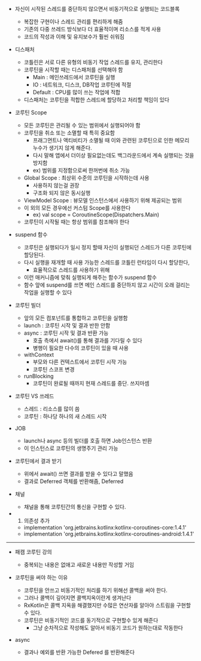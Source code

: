 - 자신이 시작된 스레드를 중단하지 않으면서 비동기적으로 실행되는 코드블록
	- 복잡한 구현이나 스레드 관리를 편리하게 해줌
	- 기존의 다중 쓰레드 방식보다 더 효율적이며 리소스를 적게 사용
	- 코드의 작성과 이해 및 유지보수가 훨씬 쉬워짐


- 디스패처
	- 코틀린은 서로 다른 유형의 비동기 작업 스레드를 유지, 관리한다
	- 코루틴을 시작할 때는 디스패처를 선택해야 함
		- Main : 메인쓰레드에서 코루틴을 실행
		- IO : 네트워크, 디스크, DB작업 코루틴에 적절
		- Default : CPU를 많이 쓰는 작업에 적합
	- 디스패처는 코루틴을 적합한 스레드에 할당하고 처리할 책임이 있다

- 코루틴 Scope
	- 모든 코루틴은 관리될 수 있는 범위에서 실행되어야 함
	- 코루틴을 취소 또는 소멸할 때 특히 중요함
		- 프래그먼트나 액티비티가 소멸될 때 이와 관련된 코루틴으로 인한 메모리 누수가 생기지 않게 해준다.
		- 다시 말해 앱에서 더이상 필요없는데도 백그라운드에서 계속 실행되는 것을 방지함
		- ex) 범위를 지정함으로써 한꺼번에 취소 가능
	- Global Scope : 최상위 수준의 코루틴을 시작하는데 사용
		- 사용하지 않는걸 권장
		- 구조화 되지 않은 동시실행
	- ViewModel Scope : 뷰모델 인스턴스에서 사용하기 위해 제공되는 범위
	- 이 외의 모든 경우에선 커스텀 Scope를 사용한다
		- ex) val scope = CoroutineScope(Dispatchers.Main)
	- 코루틴이 시작될 때는 항상 범위를 참조해야 한다

- suspend 함수
	- 코루틴은 실행되다가 일시 정지 할때 자신이 실행되던 스레드가 다른 코루틴에 할당된다.
	- 다시 실행을 재개할 때 사용 가능한 스레드를 코틀린 런타임이 다시 할당한다,
		- 효율적으로 스레드를 사용하기 위해
	- 이런 매커니즘에 맞춰 실행되게 해주는 함수가 suspend 함수
	- 함수 앞에 suspend를 쓰면 메인 스레드를 중단하지 않고 시간이 오래 걸리는 작업을 실행할 수 있다


- 코루틴 빌더
	- 앞의 모든 컴포넌트를 통합하고 코루틴을 실행함
	- launch : 코루틴 시작 및 결과 반한 안함
	- async : 코루틴 시작 및 결과 반환 가능
		- 호출 측에서 await()를 통해 결과를 기다릴 수 있다
		- 병행이 필요한 다수의 코루틴이 있을 때 사용
	- withContext
	 	- 부모와 다른 컨텍스트에서 코루틴 시작 가능
		- 코루틴 스코프 변경
	- runBlocking
		- 코루틴이 완료될 때까지 현재 스레드를 중단. 쓰지마셈

- 코루틴 VS 쓰레드
	- 스레드 : 리소스를 많이 씀
	- 코루틴 : 하나당 하나의 새 스레드 시작

- JOB
	- launch나 async 등의 빌더를 호출 하면 Job인스턴스 반환
	- 이 인스턴스로 코루틴의 생명주기 관리 가능

- 코루틴에서 결과 받기
	- 위에서 await() 쓰면 결과를 받을 수 있다고 말했음
	- 결과로 Deferred 객체를 반환해줌, Deferred<T>

- 채널
	- 채널을 통해 코루틴간의 통신을 구현할 수 있다.

- 1. 의존성 추가
	- implementation 'org.jetbrains.kotlinx:kotlinx-coroutines-core:1.4.1'
	- implementation 'org.jetbrains.kotlinx:kotlinx-coroutines-android:1.4.1'
	
---
	
- 패캠 코루틴 강의
	- 중복되는 내용은 없애고 새로운 내용만 작성할 거임
	
- 코루틴을 써야 하는 이유
	- 코루틴을 안쓰고 비동기적인 처리를 하기 위해선 콜백을 써야 한다.
	- 그러나 콜백이 깊어지면 콜백지옥이란게 생겨난다
	- RxKotlin은 콜백 지옥을 해결했지만 수많은 연산자를 알아야 스트림을 구현할 수 있다.
	- 코루틴은 비동기적인 코드를 동기적으로 구현할수 있게 해준다
		- 그냥 순차적으로 작성해도 알아서 비동기 코드가 원하는대로 작동한다

- async
	- 결과나 예외를 반환 가능한 Defered<T> 를 반환해준다

